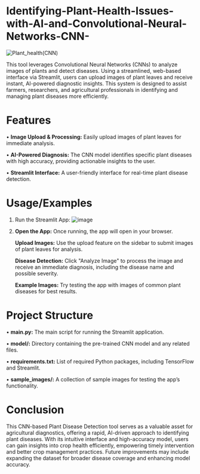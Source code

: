  # Identifying-Plant-Health-Issues-with-AI-and-Convolutional-Neural-Networks-CNN-
![Plant_health(CNN)](https://github.com/user-attachments/assets/5b5a63d8-d668-48c7-b457-a6b3c3ebc4af)

This tool leverages Convolutional Neural Networks (CNNs) to analyze images of plants and detect diseases. Using a streamlined, web-based interface via Streamlit, users can upload images of plant leaves and receive instant, AI-powered diagnostic insights. This system is designed to assist farmers, researchers, and agricultural professionals in identifying and managing plant diseases more efficiently.

# Features
• **Image Upload & Processing:** Easily upload images of plant leaves for immediate analysis.

• **AI-Powered Diagnosis:** The CNN model identifies specific plant diseases with high accuracy, providing actionable insights to the user.

• **Streamlit Interface:** A user-friendly interface for real-time plant disease detection.

# Usage/Examples
1. Run the Streamlit App:
![image](https://github.com/user-attachments/assets/b61e9bff-2ea4-4705-ad06-1ac35d6650c7)

2. **Open the App:** Once running, the app will open in your browser.

   **Upload Images:** Use the upload feature on the sidebar to submit images of plant leaves for analysis.

   **Disease Detection:** Click "Analyze Image" to process the image and receive an immediate diagnosis, including the disease name and possible severity.

   **Example Images:** Try testing the app with images of common plant diseases for best results.

# Project Structure

• **main.py:** The main script for running the Streamlit application.

• **model/:** Directory containing the pre-trained CNN model and any related files.

• **requirements.txt:** List of required Python packages, including TensorFlow and Streamlit.

• **sample_images/:** A collection of sample images for testing the app’s functionality.  

# Conclusion
This CNN-based Plant Disease Detection tool serves as a valuable asset for agricultural diagnostics, offering a rapid, AI-driven approach to identifying plant diseases. With its intuitive interface and high-accuracy model, users can gain insights into crop health efficiently, empowering timely intervention and better crop management practices. Future improvements may include expanding the dataset for broader disease coverage and enhancing model accuracy.
   
